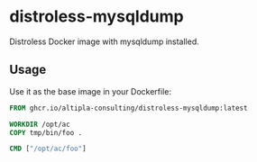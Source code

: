 
# distroless-mysqldump

Distroless Docker image with mysqldump installed.


## Usage

Use it as the base image in your Dockerfile:

```dockerfile
FROM ghcr.io/altipla-consulting/distroless-mysqldump:latest

WORKDIR /opt/ac
COPY tmp/bin/foo .

CMD ["/opt/ac/foo"]
```
